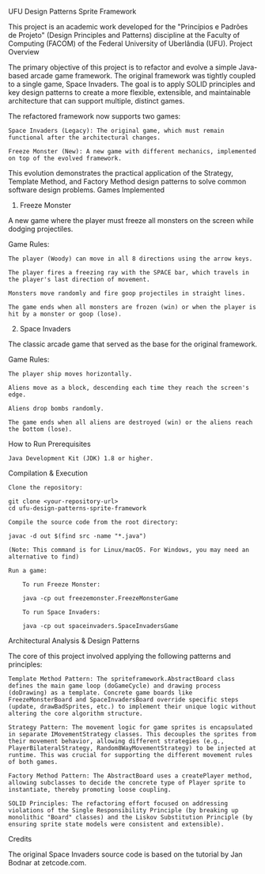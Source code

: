 UFU Design Patterns Sprite Framework

This project is an academic work developed for the "Princípios e Padrões de Projeto" (Design Principles and Patterns) discipline at the Faculty of Computing (FACOM) of the Federal University of Uberlândia (UFU).
Project Overview

The primary objective of this project is to refactor and evolve a simple Java-based arcade game framework. The original framework was tightly coupled to a single game, Space Invaders. The goal is to apply SOLID principles and key design patterns to create a more flexible, extensible, and maintainable architecture that can support multiple, distinct games.

The refactored framework now supports two games:

    Space Invaders (Legacy): The original game, which must remain functional after the architectural changes.

    Freeze Monster (New): A new game with different mechanics, implemented on top of the evolved framework.

This evolution demonstrates the practical application of the Strategy, Template Method, and Factory Method design patterns to solve common software design problems.
Games Implemented
1. Freeze Monster

A new game where the player must freeze all monsters on the screen while dodging projectiles.

Game Rules:

    The player (Woody) can move in all 8 directions using the arrow keys.

    The player fires a freezing ray with the SPACE bar, which travels in the player's last direction of movement.

    Monsters move randomly and fire goop projectiles in straight lines.

    The game ends when all monsters are frozen (win) or when the player is hit by a monster or goop (lose).

2. Space Invaders

The classic arcade game that served as the base for the original framework.

Game Rules:

    The player ship moves horizontally.

    Aliens move as a block, descending each time they reach the screen's edge.

    Aliens drop bombs randomly.

    The game ends when all aliens are destroyed (win) or the aliens reach the bottom (lose).

How to Run
Prerequisites

    Java Development Kit (JDK) 1.8 or higher.

Compilation & Execution

    Clone the repository:

    git clone <your-repository-url>
    cd ufu-design-patterns-sprite-framework

    Compile the source code from the root directory:

    javac -d out $(find src -name "*.java")

    (Note: This command is for Linux/macOS. For Windows, you may need an alternative to find)

    Run a game:

        To run Freeze Monster:

        java -cp out freezemonster.FreezeMonsterGame

        To run Space Invaders:

        java -cp out spaceinvaders.SpaceInvadersGame

Architectural Analysis & Design Patterns

The core of this project involved applying the following patterns and principles:

    Template Method Pattern: The spriteframework.AbstractBoard class defines the main game loop (doGameCycle) and drawing process (doDrawing) as a template. Concrete game boards like FreezeMonsterBoard and SpaceInvadersBoard override specific steps (update, drawBadSprites, etc.) to implement their unique logic without altering the core algorithm structure.

    Strategy Pattern: The movement logic for game sprites is encapsulated in separate IMovementStrategy classes. This decouples the sprites from their movement behavior, allowing different strategies (e.g., PlayerBilateralStrategy, Random8WayMovementStrategy) to be injected at runtime. This was crucial for supporting the different movement rules of both games.

    Factory Method Pattern: The AbstractBoard uses a createPlayer method, allowing subclasses to decide the concrete type of Player sprite to instantiate, thereby promoting loose coupling.

    SOLID Principles: The refactoring effort focused on addressing violations of the Single Responsibility Principle (by breaking up monolithic "Board" classes) and the Liskov Substitution Principle (by ensuring sprite state models were consistent and extensible).

Credits

The original Space Invaders source code is based on the tutorial by Jan Bodnar at zetcode.com.
